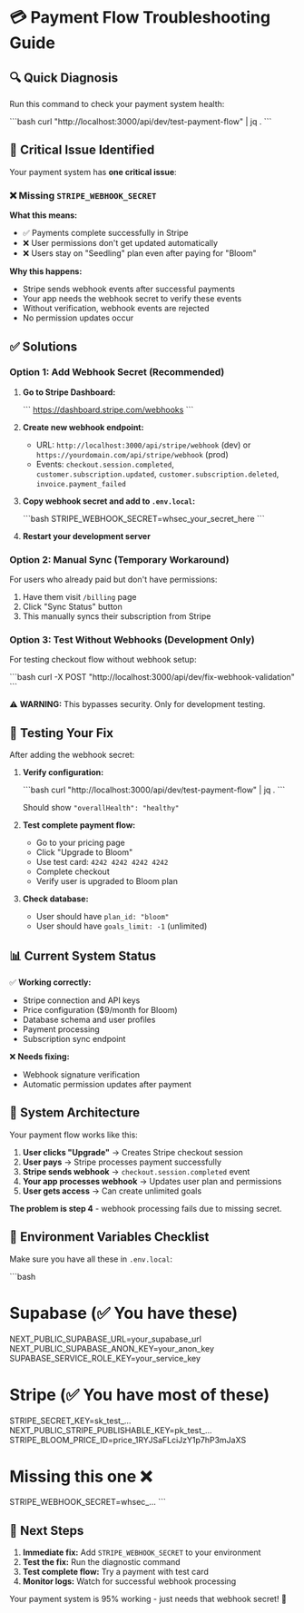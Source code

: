 # 💳 Payment Flow Troubleshooting Guide

## 🔍 Quick Diagnosis

Run this command to check your payment system health:

\`\`\`bash
curl "http://localhost:3000/api/dev/test-payment-flow" | jq .
\`\`\`

## 🚨 Critical Issue Identified

Your payment system has **one critical issue**:

### ❌ Missing `STRIPE_WEBHOOK_SECRET`

**What this means:**

- ✅ Payments complete successfully in Stripe
- ❌ User permissions don't get updated automatically
- ❌ Users stay on "Seedling" plan even after paying for "Bloom"

**Why this happens:**

- Stripe sends webhook events after successful payments
- Your app needs the webhook secret to verify these events
- Without verification, webhook events are rejected
- No permission updates occur

## ✅ Solutions

### Option 1: Add Webhook Secret (Recommended)

1. **Go to Stripe Dashboard:**

   \`\`\`
   https://dashboard.stripe.com/webhooks
   \`\`\`

2. **Create new webhook endpoint:**
   - URL: `http://localhost:3000/api/stripe/webhook` (dev) or `https://yourdomain.com/api/stripe/webhook` (prod)
   - Events: `checkout.session.completed`, `customer.subscription.updated`, `customer.subscription.deleted`, `invoice.payment_failed`

3. **Copy webhook secret and add to `.env.local`:**

   \`\`\`bash
   STRIPE_WEBHOOK_SECRET=whsec_your_secret_here
   \`\`\`

4. **Restart your development server**

### Option 2: Manual Sync (Temporary Workaround)

For users who already paid but don't have permissions:

1. Have them visit `/billing` page
2. Click "Sync Status" button
3. This manually syncs their subscription from Stripe

### Option 3: Test Without Webhooks (Development Only)

For testing checkout flow without webhook setup:

\`\`\`bash
curl -X POST "http://localhost:3000/api/dev/fix-webhook-validation"
\`\`\`

⚠️ **WARNING:** This bypasses security. Only for development testing.

## 🧪 Testing Your Fix

After adding the webhook secret:

1. **Verify configuration:**

   \`\`\`bash
   curl "http://localhost:3000/api/dev/test-payment-flow" | jq .
   \`\`\`

   Should show `"overallHealth": "healthy"`

2. **Test complete payment flow:**
   - Go to your pricing page
   - Click "Upgrade to Bloom"
   - Use test card: `4242 4242 4242 4242`
   - Complete checkout
   - Verify user is upgraded to Bloom plan

3. **Check database:**
   - User should have `plan_id: "bloom"`
   - User should have `goals_limit: -1` (unlimited)

## 📊 Current System Status

✅ **Working correctly:**

- Stripe connection and API keys
- Price configuration ($9/month for Bloom)
- Database schema and user profiles
- Payment processing
- Subscription sync endpoint

❌ **Needs fixing:**

- Webhook signature verification
- Automatic permission updates after payment

## 🔧 System Architecture

Your payment flow works like this:

1. **User clicks "Upgrade"** → Creates Stripe checkout session
2. **User pays** → Stripe processes payment successfully  
3. **Stripe sends webhook** → `checkout.session.completed` event
4. **Your app processes webhook** → Updates user plan and permissions
5. **User gets access** → Can create unlimited goals

**The problem is step 4** - webhook processing fails due to missing secret.

## 📝 Environment Variables Checklist

Make sure you have all these in `.env.local`:

\`\`\`bash
# Supabase (✅ You have these)
NEXT_PUBLIC_SUPABASE_URL=your_supabase_url
NEXT_PUBLIC_SUPABASE_ANON_KEY=your_anon_key  
SUPABASE_SERVICE_ROLE_KEY=your_service_key

# Stripe (✅ You have most of these)
STRIPE_SECRET_KEY=sk_test_...
NEXT_PUBLIC_STRIPE_PUBLISHABLE_KEY=pk_test_...
STRIPE_BLOOM_PRICE_ID=price_1RYJSaFLciJzY1p7hP3mJaXS

# Missing this one ❌
STRIPE_WEBHOOK_SECRET=whsec_...
\`\`\`

## 🎯 Next Steps

1. **Immediate fix:** Add `STRIPE_WEBHOOK_SECRET` to your environment
2. **Test the fix:** Run the diagnostic command
3. **Test complete flow:** Try a payment with test card
4. **Monitor logs:** Watch for successful webhook processing

Your payment system is 95% working - just needs that webhook secret! 🎉
